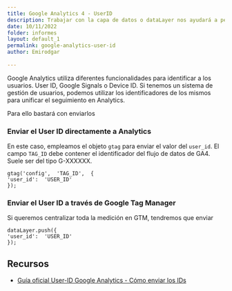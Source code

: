 ```yaml
---
title: Google Analytics 4 - UserID
description: Trabajar con la capa de datos o dataLayer nos ayudará a personalizar y potenciar nuestras implementaciones de analítica web
date: 10/11/2022
folder: informes
layout: default_1
permalink: google-analytics-user-id
author: Emirodgar
  
---
```


Google Analytics utiliza diferentes funcionalidades para identificar a los usuarios. User ID, Google Signals o Device ID. Si tenemos un sistema de gestión de usuarios, podemos utilizar los identificadores de los mismos para unificar el seguimiento en Analytics.

Para ello bastará con enviarlos 

### Enviar el User ID directamente a Analytics

En este caso, empleamos el objeto `gtag` para enviar el valor del `user_id`. El campo `TAG_ID` debe contener el identificador del flujo de datos de GA4. Suele ser del tipo G-XXXXXX.

    gtag('config',  'TAG_ID',  {  
    'user_id':  'USER_ID'  
    }); 

### Enviar el User ID a través de Google Tag Manager

Si queremos centralizar toda la medición en GTM, tendremos que enviar 

    dataLayer.push({  
    'user_id':  'USER_ID'  
    });

## Recursos

- [Guía oficial User-ID Google Analytics - Cómo enviar los IDs](https://developers.google.com/analytics/devguides/collection/ga4/user-id?platform=websites&hl=es)

<!--stackedit_data:
eyJoaXN0b3J5IjpbMzM2MTYxOTQ3XX0=
-->